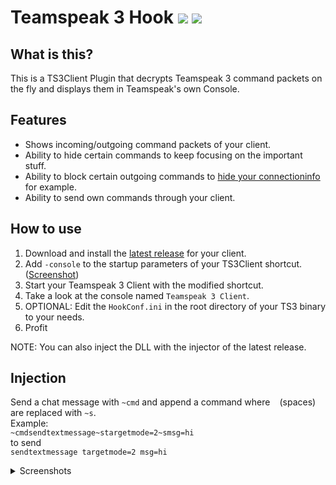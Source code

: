 # Teamspeak 3 Hook [![](https://img.shields.io/github/release/ReSpeak/TS3Hook.svg?style=flat-square)](../../releases/latest) [![](https://img.shields.io/github/downloads/ReSpeak/TS3Hook/total.svg?style=flat-square)]()

## What is this?

This is a TS3Client Plugin that decrypts Teamspeak 3 command packets on the fly and displays them in Teamspeak's own Console.

## Features

- Shows incoming/outgoing command packets of your client.
- Ability to hide certain commands to keep focusing on the important stuff.
- Ability to block certain outgoing commands to [hide your connectioninfo](https://github.com/ReSpeak/TS3Hook/issues/14) for example.
- Ability to send own commands through your client.

## How to use

1. Download and install the [latest release](https://github.com/ReSpeak/TS3Hook/releases/latest) for your client.
2. Add `-console` to the startup parameters of your TS3Client shortcut. ([Screenshot](https://i.imgur.com/a5HgomX.png))
3. Start your Teamspeak 3 Client with the modified shortcut.
4. Take a look at the console named `Teamspeak 3 Client`.
5. OPTIONAL: Edit the `HookConf.ini` in the root directory of your TS3 binary to your needs.
6. Profit

NOTE: You can also inject the DLL with the injector of the latest release.

## Injection

Send a chat message with `~cmd` and append a command where ` ` (spaces) are replaced with `~s`.  
Example:  
`~cmdsendtextmessage~stargetmode=2~smsg=hi`  
to send  
`sendtextmessage targetmode=2 msg=hi`



<details><summary>Screenshots</summary>

![](https://i.imgur.com/uBjPUcc.png)
![](https://i.imgur.com/0ZlwlQO.png)
</details>
